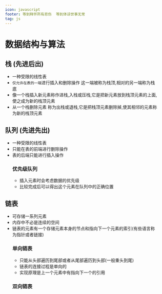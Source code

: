 ```yaml
---
icon: javascript
footer: 等到释怀所有悲伤  等到体谅世事无常
tag: js
---
```

# 数据结构与算法
## 栈 (先进后出)
+ 一种受限的线性表
+ `仅允许在表的一端`进行插入和删除操作  这一端被称为栈顶,相对的另一端称为栈底
+ 像一个栈插入新元素称作进栈,入栈或压栈,它是把新元素放到栈顶元素的上面,使之成为新的栈顶元素
+ 从一个栈删除元素 称为出栈或退栈,它是把栈顶元素删除掉,使其相邻的元素称为新的栈顶元素

## 队列 (先进先出)
+ 一种受限的线性表
+ 只能在表的前端进行删除操作
+ 表的后端只能进行插入操作
  ### 优先级队列
  + 插入元素时会考虑数据的优先级
  + 比较完成后可以得出这个元素在队列中的正确位置
## 链表 
+ 可存储一系列元素
+ 内存中不必是连续的空间
+ 链表的元素有一个存储元素本身的节点和指向下一个元素的索引(有些语言称为指针或者链接)
  ### 单向链表
    + 只能从头部遍历到尾部或者从尾部遍历到头部(一般重头到尾)
    + 链表的连接过程是单向的
    + 实现原理是上一个元素中有指向下一个的引用
  ### 双向链表
